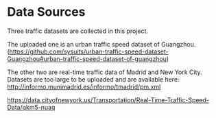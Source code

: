 # Data Sources

Three traffic datasets are collected in this project.

The uploaded one is an urban traffic speed dataset of Guangzhou. (https://github.com/sysuits/urban-traffic-speed-dataset-Guangzhou#urban-traffic-speed-dataset-of-guangzhou)

The other two are real-time traffic data of Madrid and New York City. Datasets are too large to be uploaded and are available here:
http://informo.munimadrid.es/informo/tmadrid/pm.xml

https://data.cityofnewyork.us/Transportation/Real-Time-Traffic-Speed-Data/qkm5-nuaq
